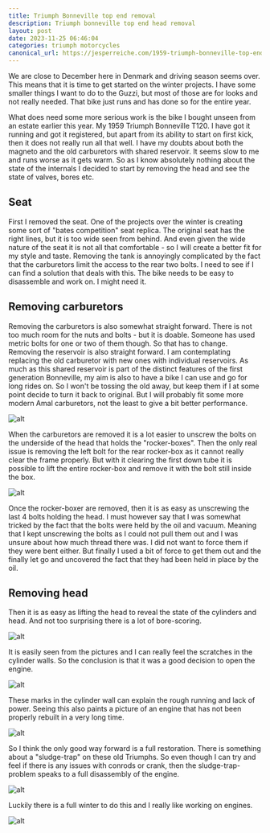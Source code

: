 ```yaml
---
title: Triumph Bonneville top end removal
description: Triumph bonneville top end head removal
layout: post
date: 2023-11-25 06:46:04
categories: triumph motorcycles
canonical_url: https://jesperreiche.com/1959-triumph-bonneville-top-end-removal/
---
```


We are close to December here in Denmark and driving season seems over. This means that it is time to get started on the winter projects. I have some smaller things I want to do to the Guzzi, but most of those are for looks and not really needed. That bike just runs and has done so for the entire year.

What does need some more serious work is the bike I bought unseen from an estate earlier this year. My 1959 Triumph Bonneville T120. I have got it running and got it registered, but apart from its ability to start on first kick, then it does not really run all that well. I have my doubts about both the magneto and the old carburetors with shared reservoir. It seems slow to me and runs worse as it gets warm. So as I know absolutely nothing about the state of the internals I decided to start by removing the head and see the state of valves, bores etc.

## Seat

First I removed the seat. One of the projects over the winter is creating some sort of "bates competition" seat replica. The original seat has the right lines, but it is too wide seen from behind. And even given the wide nature of the seat it is not all that comfortable - so I will create a better fit for my style and taste. Removing the tank is annoyingly complicated by the fact that the carburetors limit the access to the rear two bolts. I need to see if I can find a solution that deals with this. The bike needs to be easy to disassemble and work on. I might need it.

## Removing carburetors

Removing the carburetors is also somewhat straight forward. There is not too much room for the nuts and bolts - but it is doable. Someone has used metric bolts for one or two of them though. So that has to change. Removing the reservoir is also straight forward. I am contemplating replacing the old carburetor with new ones with individual reservoirs. As much as this shared reservoir is part of the distinct features of the first generation Bonneville, my aim is also to have a bike I can use and go for long rides on. So I won't be tossing the old away, but keep them if I at some point decide to turn it back to original. But I will probably fit some more modern Amal carburetors, not the least to give a bit better performance.

![alt](/images/triumph-top-end-removal/DSCF0053_Fujifilm%20X-T2,%20Fujifilm%20simulations,%20Fujinon,%20Motorcycle,%20Tri-X,%20Triumph%20T120,%20XF%2023mm%201.4%20R.jpg)

When the carburetors are removed it is a lot easier to unscrew the bolts on the underside of the head that holds the "rocker-boxes". Then the only real issue is removing the left bolt for the rear rocker-box as it cannot really clear the frame properly. But with it clearing the first down tube it is possible to lift the entire rocker-box and remove it with the bolt still inside the box.

![alt](/images/triumph-top-end-removal/DSCF0058_Fujifilm%20X-T2,%20Fujifilm%20simulations,%20Fujinon,%20Motorcycle,%20Tri-X,%20Triumph%20T120,%20XF%2023mm%201.4%20R.jpg)

Once the rocker-boxer are removed, then it is as easy as unscrewing the last 4 bolts holding the head. I must however say that I was somewhat tricked by the fact that the bolts were held by the oil and vacuum. Meaning that I kept unscrewing the bolts as I could not pull them out and I was unsure about how much thread there was. I did not want to force them if they were bent either. But finally I used a bit of force to get them out and the finally let go and uncovered the fact that they had been held in place by the oil.

## Removing head

Then it is as easy as lifting the head to reveal the state of the cylinders and head. And not too surprising there is a lot of bore-scoring. 

![alt](/images/triumph-top-end-removal/DSCF0059_Fujifilm%20X-T2,%20Fujifilm%20simulations,%20Fujinon,%20Motorcycle,%20Tri-X,%20Triumph%20T120,%20XF%2023mm%201.4%20R.jpg)

It is easily seen from the pictures and I can really feel the scratches in the cylinder walls. So the conclusion is that it was a good decision to open the engine. 

![alt](/images/triumph-top-end-removal/DSCF0060_Fujifilm%20X-T2,%20Fujifilm%20simulations,%20Fujinon,%20Motorcycle,%20Tri-X,%20Triumph%20T120,%20XF%2023mm%201.4%20R.jpg)

These marks in the cylinder wall can explain the rough running and lack of power. Seeing this also paints a picture of an engine that has not been properly rebuilt in a very long time. 

![alt](/images/triumph-top-end-removal/DSCF0061_Fujifilm%20X-T2,%20Fujifilm%20simulations,%20Fujinon,%20Motorcycle,%20Tri-X,%20Triumph%20T120,%20XF%2023mm%201.4%20R.jpg)

So I think the only good way forward is a full restoration. There is something about a "sludge-trap" on these old Triumphs. So even though I can try and feel if there is any issues with conrods or crank, then the sludge-trap-problem speaks to a full disassembly of the engine.

![alt](/images/triumph-top-end-removal/DSCF0062_Fujifilm%20X-T2,%20Fujifilm%20simulations,%20Fujinon,%20Motorcycle,%20Tri-X,%20Triumph%20T120,%20XF%2023mm%201.4%20R.jpg)

Luckily there is a full winter to do this and I really like working on engines.

![alt](/images/triumph-top-end-removal/DSCF0064_Fujifilm%20X-T2,%20Fujifilm%20simulations,%20Fujinon,%20Motorcycle,%20Tri-X,%20Triumph%20T120,%20XF%2023mm%201.4%20R.jpg)